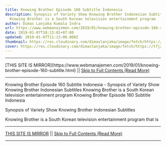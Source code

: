 ```yaml
---
title: Knowing Brother Episode 160 Subtitle Indonesia
description: Synopsis of Variety Show Knowing Brother Indonesian Subtitles
  Knowing Brother is a South Korean television entertainment program
author: Dimas Lanjaka Kumala Indra
url: https://www.webmanajemen.com/2019/01/knowing-brother-episode-160-subtitle.html
date: 2019-01-07T18:13:01+07:00
updated: 2019-01-07T11:13:00.000Z
thumbnail: https://res.cloudinary.com/dimaslanjaka/image/fetch/https://t7j2r8j8.stackpathcdn.com/wp-content/uploads/2017/07/Knowing-Brother-Subtitle-Indonesia.jpg
cover: https://res.cloudinary.com/dimaslanjaka/image/fetch/https://t7j2r8j8.stackpathcdn.com/wp-content/uploads/2017/07/Knowing-Brother-Subtitle-Indonesia.jpg
---
```


<hr/> [THIS SITE IS MIRROR](https://www.webmanajemen.com/2019/01/knowing-brother-episode-160-subtitle.html) || <a href="https://www.webmanajemen.com/2019/01/knowing-brother-episode-160-subtitle.html" rel="follow" class="button" id="read-more">Skip to Full Contents (Read More)</a> <hr/> Knowing Brother Episode 160 Subtitle Indonesia - Synopsis of Variety Show Knowing Brother Indonesian Subtitles Knowing Brother is a South Korean television entertainment program Knowing Brother Episode 160 Subtitle Indonesia
  
  
  
  Synopsis of Variety Show Knowing Brother Indonesian Subtitles 
  
  Knowing Brother is a South Korean television entertainment program that is <hr/> [THIS SITE IS MIRROR](https://www.webmanajemen.com/2019/01/knowing-brother-episode-160-subtitle.html) || <a href="https://www.webmanajemen.com/2019/01/knowing-brother-episode-160-subtitle.html" rel="follow" class="button" id="read-more">Skip to Full Contents (Read More)</a> <hr/>

<script>
    if (location.host.includes('dimaslanjaka12')) {
      location.replace('https://www.webmanajemen.com/2019/01/knowing-brother-episode-160-subtitle.html');
    }
  </script>
